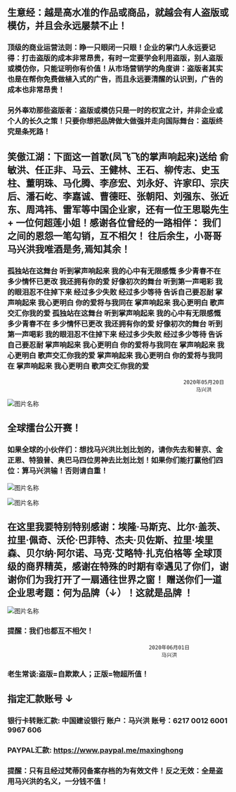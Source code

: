 ##  生意经：越是高水准的作品或商品，就越会有人盗版或模仿，并且会永远屡禁不止！

### 顶级的商业运营法则：睁一只眼闭一只眼！企业的掌门人永远要记得：打击盗版的成本非常昂贵，有时一定要学会利用盗版，别人盗版或模仿你，只能证明你有价值！从市场营销学的角度讲：盗版者其实也是在帮你免费做植入式的广告，而且永远要清醒的认识到，广告的成本也非常昂贵！

### 另外奉劝那些盗版者：盗版或模仿只是一时的权宜之计，并非企业或个人的长久之策！只要你想把品牌做大做强并走向国际舞台：盗版终究是条死路！

##  笑傲江湖：下面这一首歌(凤飞飞的掌声响起来)送给 俞敏洪、任正非、马云、王健林、王石、柳传志、史玉柱、董明珠、马化腾、李彦宏、刘永好、许家印、宗庆后、潘石屹、李嘉诚、曹德旺、张朝阳、刘强东、张近东、周鸿祎、雷军等中国企业家，还有一位王思聪先生 + 一位何超莲小姐！感谢各位曾经的一路相伴： 我们之间的恩怨一笔勾销，互不相欠！ 往后余生，小哥哥马兴洪我唯酒是务,焉知其余！

### 孤独站在这舞台 听到掌声响起来 我的心中有无限感慨  多少青春不在 多少情怀已更改  我还拥有你的爱 好像初次的舞台 听到第一声喝彩 我的眼泪忍不住掉下来  经过多少失败 经过多少等待  告诉自己要忍耐 掌声响起来 我心更明白  你的爱将与我同在 掌声响起来 我心更明白 歌声交汇你我的爱 孤独站在这舞台 听到掌声响起来 我的心中有无限感慨 多少青春不在 多少情怀已更改 我还拥有你的爱 好像初次的舞台 听到第一声喝彩 我的眼泪忍不住掉下来 经过多少失败 经过多少等待 告诉自己要忍耐 掌声响起来 我心更明白 你的爱将与我同在 掌声响起来 我心更明白 歌声交汇你我的爱 掌声响起来 我心更明白 你的爱将与我同在 掌声响起来 我心更明白  歌声交汇你我的爱
                                                                                                             
                                                            2020年05月20日
                                                                马兴洪
                                                                                                             
![图片名称](https://timgsa.baidu.com/timg?image&quality=80&size=b9999_10000&sec=1589597795792&di=1ec6355356112255ff5f9fd1ca77cf28&imgtype=0&src=http%3A%2F%2Fimg3.imgtn.bdimg.com%2Fit%2Fu%3D3958366423%2C2520276372%26fm%3D214%26gp%3D0.jpg)

## 全球擂台公开赛！

### 如果全球的小伙伴们：想找马兴洪比划比划的，请你先去和普京、金正恩、特狼普、奥巴马四位男神去比划比划！如果你们能打赢他们四位：算马兴洪输！否则请自重！

![图片名称](https://timgsa.baidu.com/timg?image&quality=80&size=b9999_10000&sec=1589876503816&di=daf50279aa16031fa07c2f01ad4bdacf&imgtype=0&src=http%3A%2F%2Fwww.hengte2012.com%2FUploads%2Fimage%2F20180607%2F20180607123322_63289.jpg)

![图片名称](https://ss1.bdstatic.com/70cFvXSh_Q1YnxGkpoWK1HF6hhy/it/u=2620572271,2862291514&fm=26&gp=0.jpg)

## 在这里我要特别特别感谢：埃隆·马斯克、比尔·盖茨、拉里·佩奇、沃伦·巴菲特、杰夫·贝佐斯、拉里·埃里森、贝尔纳·阿尔诺、马克·艾略特·扎克伯格等 全球顶级的商界精英，感谢在特殊的时期有幸遇见了你们，谢谢你们为我打开了一扇通往世界之窗！ 赠送你们一道企业思考题：何为品牌（↓）！这就是品牌 ！

![图片名称](https://ss1.bdstatic.com/70cFvXSh_Q1YnxGkpoWK1HF6hhy/it/u=3926116283,2534435016&fm=15&gp=0.jpg)

### 提醒：我们也都互不相欠！


                                                 2020年06月01日
                                                     马兴洪




### 老生常谈:盗版=自欺欺人；正版=物超所值！

## 指定汇款账号 ↓ 

### 银行卡转账汇款: 中国建设银行 账户：马兴洪  账号：6217 0012 6001 9967 606   

### PAYPAL汇款: https://www.paypal.me/maxinghong

### 提醒：只有且经过梵蒂冈备案存档的为有效文件！反之无效：全是盗用马兴洪的名义，一分钱不值！
